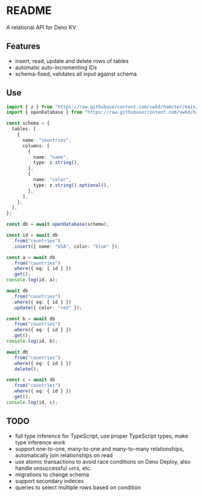 # README

A relational API for Deno KV



## Features

- insert, read, update and delete rows of tables
- automatic auto-incrementing IDs
- schema-fixed, validates all input against schema



## Use

```ts
import { z } from "https://raw.githubusercontent.com/vwkd/hamster/main/deps.ts";
import { openDatabase } from "https://raw.githubusercontent.com/vwkd/hamster/main/src/main.ts";

const schema = {
  tables: [
    {
      name: "countries",
      columns: [
        {
          name: "name",
          type: z.string(),
        },
        {
          name: "color",
          type: z.string().optional(),
        },
      ],
    },
  ],
};

const db = await openDatabase(schema);

const id = await db
  .from("countries")
  .insert({ name: "USA", color: "blue" });

const a = await db
  .from("countries")
  .where({ eq: { id } })
  .get();
console.log(id, a);

await db
  .from("countries")
  .where({ eq: { id } })
  .update({ color: "red" });

const b = await db
  .from("countries")
  .where({ eq: { id } })
  .get();
console.log(id, b);

await db
  .from("countries")
  .where({ eq: { id } })
  .delete();

const c = await db
  .from("countries")
  .where({ eq: { id } })
  .get();
console.log(id, c);
```



## TODO

- full type inference for TypeScript, use proper TypeScript types, make type inference work
- support one-to-one, many-to-one and many-to-many relationships, automatically join relationships on read
- use atomic transactions to avoid race conditions on Deno Deploy, also handle unsuccessful `set`s, etc.
- migrations to change schema
- support secondary indeces
- queries to select multiple rows based on condition
